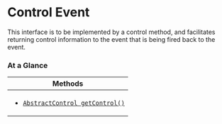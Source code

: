 <!-- ---
sidebar_position: 1
--- -->


# Control Event

This interface is to be implemented by a control method, and facilitates returning control information to the event that is being fired back to the event.

### At a Glance

| Methods |
|------------|
| <ul><li>[`AbstractControl getControl()`](#)</li></ul>|